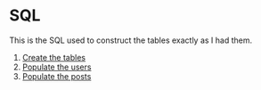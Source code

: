 # SQL

This is the SQL used to construct the tables exactly as I had them.

1. [Create the tables](00_create_tables.sql)
2. [Populate the users](01_create_users.sql)
3. [Populate the posts](02_create_posts.sql)